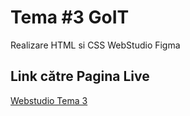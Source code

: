 # Tema #3 GoIT

Realizare HTML si CSS WebStudio Figma

## Link către Pagina Live
[Webstudio Tema 3](https://miro-wq.github.io/goit-markup-hw-03/)
